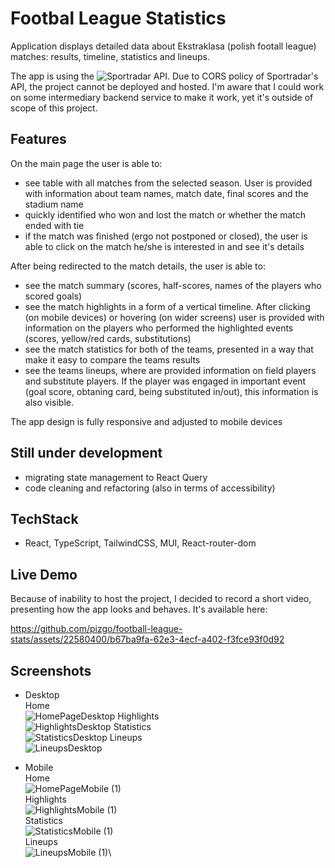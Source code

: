 # Footbal League Statistics

Application displays detailed data about Ekstraklasa (polish footall league) matches: results, timeline, statistics and lineups.

The app is using the ![Sportradar API](https://developer.sportradar.com/). Due to CORS policy of Sportradar's API, the project cannot be deployed and hosted. I'm aware that I could work on some intermediary backend service to make it work, yet it's outside of scope of this project. 
## Features

On the main page the user is able to:
-   see table with all matches from the selected season. User is provided with information about team names, match date, final scores and the stadium name
-   quickly identified who won and lost the match or whether the match ended with tie
-   if the match was finished (ergo not postponed or closed), the user is able to click on the match he/she is interested in and see it's details

After being redirected to the match details, the user is able to:
-   see the match summary (scores, half-scores, names of the players who scored goals)
-   see the match highlights in a form of a vertical timeline. After clicking (on mobile devices) or hovering (on wider screens) user is provided with information on the players who performed the highlighted events (scores, yellow/red cards, substitutions)
-   see the match statistics for both of the teams, presented in a way that make it easy to compare the teams results
-   see the teams lineups, where are provided information on field players and substitute players. If the player was engaged in important event (goal score, obtaning card, being substituted in/out), this information is also visible.

The app design is fully responsive and adjusted to mobile devices

  ## Still under development
  
-    migrating state management to React Query
-    code cleaning and refactoring (also in terms of accessibility)

  ## TechStack
  
-   React, TypeScript, TailwindCSS, MUI, React-router-dom

## Live Demo

Because of inability to host the project, I decided to record a short video, presenting how the app looks and behaves. It's available here:

https://github.com/pizgo/football-league-stats/assets/22580400/b67ba9fa-62e3-4ecf-a402-f3fce93f0d92

## Screenshots

-    Desktop\
  Home\
 ![HomePageDesktop](https://github.com/pizgo/football-league-stats/assets/22580400/13545014-c439-4e61-bb29-0dee1d1bf5f3)
Highlights\
![HighlightsDesktop](https://github.com/pizgo/football-league-stats/assets/22580400/d882b040-260c-446c-a452-2e48f8c84a19)
Statistics\
![StatisticsDesktop](https://github.com/pizgo/football-league-stats/assets/22580400/abcf67ea-0e10-4c56-807f-ace13f34b5b2)
Lineups\
![LineupsDesktop](https://github.com/pizgo/football-league-stats/assets/22580400/bcaa7587-495f-4c2b-9bfd-d0f2c744576a)

-    Mobile\
  Home\
![HomePageMobile (1)](https://github.com/pizgo/football-league-stats/assets/22580400/a83d83b1-6edd-42cb-96dc-e619b65d1079)\
Highlights\
![HighlightsMobile (1)](https://github.com/pizgo/football-league-stats/assets/22580400/88041a81-254f-47fe-81c6-9950dd509b20)\
Statistics\
![StatisticsMobile (1)](https://github.com/pizgo/football-league-stats/assets/22580400/794f9017-bf16-4139-b153-94aa6947d34b)\
Lineups\
![LineupsMobile (1)](https://github.com/pizgo/football-league-stats/assets/22580400/82ef40cb-345f-4fb0-9e38-9996b0050388)\

